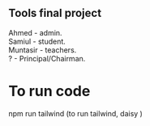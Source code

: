 ## Tools final project

Ahmed - admin. <br>
Samiul - student. <br> 
Muntasir - teachers. <br> 
? - Principal/Chairman. <br> 

# To run code

npm run tailwind (to run tailwind, daisy )
